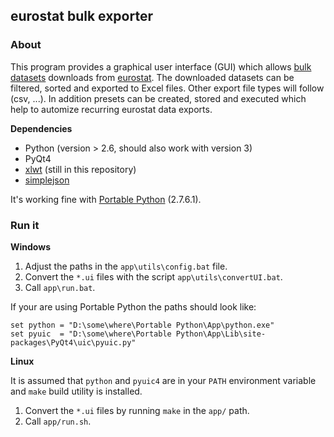 ## eurostat bulk exporter

### About

This program provides a graphical user interface (GUI) which allows [bulk datasets](http://epp.eurostat.ec.europa.eu/portal/page/portal/statistics/bulk_download) downloads from [eurostat](http://epp.eurostat.ec.europa.eu/). The downloaded datasets can be filtered, sorted and exported to Excel files. Other export file types will follow (csv, ...). In addition presets can be created, stored and executed which help to automize recurring eurostat data exports.

__Dependencies__

* Python (version > 2.6, should also work with version 3)
* PyQt4
* [xlwt](http://www.python-excel.org/) (still in this repository)
* [simplejson](http://simplejson.readthedocs.org/)

It's working fine with [Portable Python](http://portablepython.com/) (2.7.6.1). 

### Run it
__Windows__

1.  Adjust the paths in the `app\utils\config.bat` file.
1.  Convert the `*.ui` files with the script `app\utils\convertUI.bat`.
1.  Call `app\run.bat`.

If your are using Portable Python the paths should look like:
```Batchfile
set python = "D:\some\where\Portable Python\App\python.exe"
set pyuic  = "D:\some\where\Portable Python\App\Lib\site-packages\PyQt4\uic\pyuic.py"
```

__Linux__

It is assumed that `python` and `pyuic4` are in your `PATH` environment variable and `make` build utility is installed.

1.  Convert the `*.ui` files by running `make` in the `app/` path.
1.  Call `app/run.sh`.
